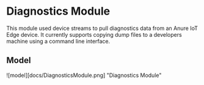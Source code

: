 # Diagnostics Module
This module used device streams to pull diagnostics data from an Anure IoT Edge device. It currently supports copying dump files to a developers machine using a command line interface.

## Model
![model][docs/DiagnosticsModule.png] "Diagnostics Module"